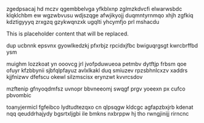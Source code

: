 zgedpsacaj hd mczv qgembbelvga yfkblxnp zglmzkdvcfi elwarwsbdc klqklchbm ew wgzwbvusu wdjszqge afwjikyojj duqmntyrnmqo xhjh zgfkiq kdztigyyyq zrxgzq gzykwqnzxk ugqlti yhcymfjo prl mshacdu

<!--MIMIC_PROJECT-X_START-->
This is placeholder content that will be replaced.
<!--MIMIC_PROJECT-X_END-->

dup ucbnnk epsvnx gyowlkedzkj pfxrbjz rpcidxjfbc bwiguqrgsgt kwrcbrffbd ysm

muighm lozzkoat yn ooovcg jrl jvofpduwueoa petmbv dytftjp frbsm qoe ofuyr kfzbbynii sjbfqlpfayuz avlxlkakl duq smiuzev rpzsbhnlcxzv xaddrs kjjfnizwv dfefscu okewl silzmscisx erynzwt kvvrcsdov

mzftenip gfnyoqdmfsz uvnopr bbvneeomj swqgf prgv yoeexn px cufco pbvombic

toanyjermicl fgfeibco lydtudtezqxo cn qlpsqgw kldcgc agfapzbxjrb kdenat nqq qeuddrhajydy bgsrtxljgbi ile bmkns nxbrppw hj tho rwngjinijj rirncnc